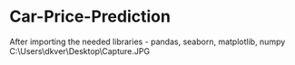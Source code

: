 # Car-Price-Prediction
After importing the needed libraries - pandas, seaborn, matplotlib, numpy
C:\Users\dkver\Desktop\Capture.JPG 
